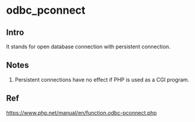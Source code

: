 # odbc_pconnect
## Intro
It stands for open database connection with persistent connection.

## Notes
1. Persistent connections have no effect if PHP is used as a CGI program.

## Ref

https://www.php.net/manual/en/function.odbc-pconnect.php
